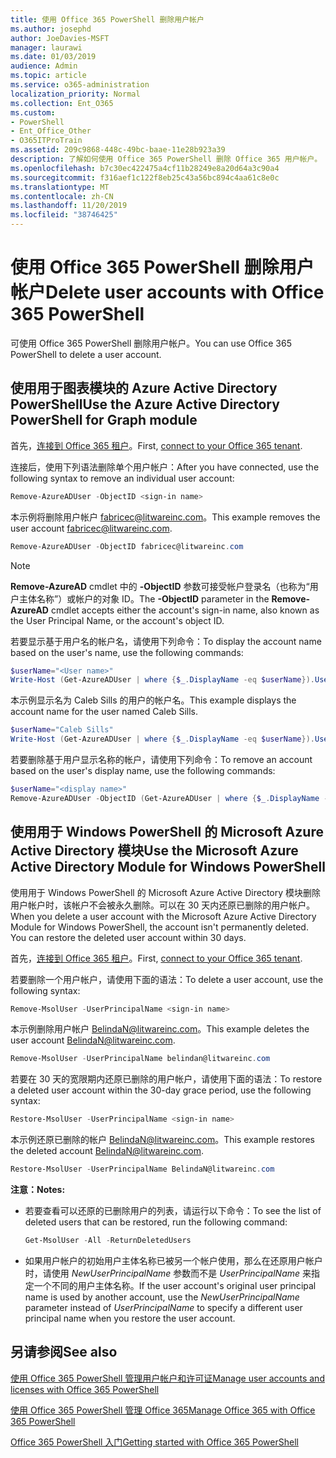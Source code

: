 ```yaml
---
title: 使用 Office 365 PowerShell 删除用户帐户
ms.author: josephd
author: JoeDavies-MSFT
manager: laurawi
ms.date: 01/03/2019
audience: Admin
ms.topic: article
ms.service: o365-administration
localization_priority: Normal
ms.collection: Ent_O365
ms.custom:
- PowerShell
- Ent_Office_Other
- O365ITProTrain
ms.assetid: 209c9868-448c-49bc-baae-11e28b923a39
description: 了解如何使用 Office 365 PowerShell 删除 Office 365 用户帐户。
ms.openlocfilehash: b7c30ec422475a4cf11b28249e8a20d64a3c90a4
ms.sourcegitcommit: f316aef1c122f8eb25c43a56bc894c4aa61c8e0c
ms.translationtype: MT
ms.contentlocale: zh-CN
ms.lasthandoff: 11/20/2019
ms.locfileid: "38746425"
---
```

# <a name="delete-user-accounts-with-office-365-powershell"></a><span data-ttu-id="835bf-103">使用 Office 365 PowerShell 删除用户帐户</span><span class="sxs-lookup"><span data-stu-id="835bf-103">Delete user accounts with Office 365 PowerShell</span></span>

<span data-ttu-id="835bf-104">可使用 Office 365 PowerShell 删除用户帐户。</span><span class="sxs-lookup"><span data-stu-id="835bf-104">You can use Office 365 PowerShell to delete a user account.</span></span>
   
## <a name="use-the-azure-active-directory-powershell-for-graph-module"></a><span data-ttu-id="835bf-105">使用用于图表模块的 Azure Active Directory PowerShell</span><span class="sxs-lookup"><span data-stu-id="835bf-105">Use the Azure Active Directory PowerShell for Graph module</span></span>

<span data-ttu-id="835bf-106">首先，[连接到 Office 365 租户](connect-to-office-365-powershell.md#connect-with-the-azure-active-directory-powershell-for-graph-module)。</span><span class="sxs-lookup"><span data-stu-id="835bf-106">First, [connect to your Office 365 tenant](connect-to-office-365-powershell.md#connect-with-the-azure-active-directory-powershell-for-graph-module).</span></span>

<span data-ttu-id="835bf-107">连接后，使用下列语法删除单个用户帐户：</span><span class="sxs-lookup"><span data-stu-id="835bf-107">After you have connected, use the following syntax to remove an individual user account:</span></span>
  
```powershell
Remove-AzureADUser -ObjectID <sign-in name>
```

<span data-ttu-id="835bf-108">本示例将删除用户帐户 fabricec@litwareinc.com。</span><span class="sxs-lookup"><span data-stu-id="835bf-108">This example removes the user account fabricec@litwareinc.com.</span></span>
  
```powershell
Remove-AzureADUser -ObjectID fabricec@litwareinc.com
```

> [!NOTE]
> <span data-ttu-id="835bf-109">**Remove-AzureAD** cmdlet 中的 **-ObjectID** 参数可接受帐户登录名（也称为“用户主体名称”）或帐户的对象 ID。</span><span class="sxs-lookup"><span data-stu-id="835bf-109">The **-ObjectID** parameter in the **Remove-AzureAD** cmdlet accepts either the account's sign-in name, also known as the User Principal Name, or the account's object ID.</span></span>
  
<span data-ttu-id="835bf-110">若要显示基于用户名的帐户名，请使用下列命令：</span><span class="sxs-lookup"><span data-stu-id="835bf-110">To display the account name based on the user's name, use the following commands:</span></span>
  
```powershell
$userName="<User name>"
Write-Host (Get-AzureADUser | where {$_.DisplayName -eq $userName}).UserPrincipalName
```

<span data-ttu-id="835bf-111">本示例显示名为 Caleb Sills 的用户的帐户名。</span><span class="sxs-lookup"><span data-stu-id="835bf-111">This example displays the account name for the user named Caleb Sills.</span></span>
  
```powershell
$userName="Caleb Sills"
Write-Host (Get-AzureADUser | where {$_.DisplayName -eq $userName}).UserPrincipalName
```

<span data-ttu-id="835bf-112">若要删除基于用户显示名称的帐户，请使用下列命令：</span><span class="sxs-lookup"><span data-stu-id="835bf-112">To remove an account based on the user's display name, use the following commands:</span></span>
  
```powershell
$userName="<display name>"
Remove-AzureADUser -ObjectID (Get-AzureADUser | where {$_.DisplayName -eq $userName}).UserPrincipalName
```

## <a name="use-the-microsoft-azure-active-directory-module-for-windows-powershell"></a><span data-ttu-id="835bf-113">使用用于 Windows PowerShell 的 Microsoft Azure Active Directory 模块</span><span class="sxs-lookup"><span data-stu-id="835bf-113">Use the Microsoft Azure Active Directory Module for Windows PowerShell</span></span>

<span data-ttu-id="835bf-p101">使用用于 Windows PowerShell 的 Microsoft Azure Active Directory 模块删除用户帐户时，该帐户不会被永久删除。可以在 30 天内还原已删除的用户帐户。</span><span class="sxs-lookup"><span data-stu-id="835bf-p101">When you delete a user account with the Microsoft Azure Active Directory Module for Windows PowerShell, the account isn't permanently deleted. You can restore the deleted user account within 30 days.</span></span>

<span data-ttu-id="835bf-116">首先，[连接到 Office 365 租户](connect-to-office-365-powershell.md#connect-with-the-microsoft-azure-active-directory-module-for-windows-powershell)。</span><span class="sxs-lookup"><span data-stu-id="835bf-116">First, [connect to your Office 365 tenant](connect-to-office-365-powershell.md#connect-with-the-microsoft-azure-active-directory-module-for-windows-powershell).</span></span>


<span data-ttu-id="835bf-117">若要删除一个用户帐户，请使用下面的语法：</span><span class="sxs-lookup"><span data-stu-id="835bf-117">To delete a user account, use the following syntax:</span></span>
  
```powershell
Remove-MsolUser -UserPrincipalName <sign-in name>
```

<span data-ttu-id="835bf-118">本示例删除用户帐户 BelindaN@litwareinc.com。</span><span class="sxs-lookup"><span data-stu-id="835bf-118">This example deletes the user account BelindaN@litwareinc.com.</span></span>
  
```powershell
Remove-MsolUser -UserPrincipalName belindan@litwareinc.com
```

<span data-ttu-id="835bf-119">若要在 30 天的宽限期内还原已删除的用户帐户，请使用下面的语法：</span><span class="sxs-lookup"><span data-stu-id="835bf-119">To restore a deleted user account within the 30-day grace period, use the following syntax:</span></span>
  
```powershell
Restore-MsolUser -UserPrincipalName <sign-in name>
```

<span data-ttu-id="835bf-120">本示例还原已删除的帐户 BelindaN@litwareinc.com。</span><span class="sxs-lookup"><span data-stu-id="835bf-120">This example restores the deleted account BelindaN@litwareinc.com.</span></span>
  
```powershell
Restore-MsolUser -UserPrincipalName BelindaN@litwareinc.com
```

 <span data-ttu-id="835bf-121">**注意：**</span><span class="sxs-lookup"><span data-stu-id="835bf-121">**Notes:**</span></span>
  
- <span data-ttu-id="835bf-122">若要查看可以还原的已删除用户的列表，请运行以下命令：</span><span class="sxs-lookup"><span data-stu-id="835bf-122">To see the list of deleted users that can be restored, run the following command:</span></span>
    
  ```powershell
  Get-MsolUser -All -ReturnDeletedUsers
  ```

- <span data-ttu-id="835bf-123">如果用户帐户的初始用户主体名称已被另一个帐户使用，那么在还原用户帐户时，请使用 _NewUserPrincipalName_ 参数而不是 _UserPrincipalName_ 来指定一个不同的用户主体名称。</span><span class="sxs-lookup"><span data-stu-id="835bf-123">If the user account's original user principal name is used by another account, use the _NewUserPrincipalName_ parameter instead of _UserPrincipalName_ to specify a different user principal name when you restore the user account.</span></span>


## <a name="see-also"></a><span data-ttu-id="835bf-124">另请参阅</span><span class="sxs-lookup"><span data-stu-id="835bf-124">See also</span></span>

[<span data-ttu-id="835bf-125">使用 Office 365 PowerShell 管理用户帐户和许可证</span><span class="sxs-lookup"><span data-stu-id="835bf-125">Manage user accounts and licenses with Office 365 PowerShell</span></span>](manage-user-accounts-and-licenses-with-office-365-powershell.md)
  
[<span data-ttu-id="835bf-126">使用 Office 365 PowerShell 管理 Office 365</span><span class="sxs-lookup"><span data-stu-id="835bf-126">Manage Office 365 with Office 365 PowerShell</span></span>](manage-office-365-with-office-365-powershell.md)
  
[<span data-ttu-id="835bf-127">Office 365 PowerShell 入门</span><span class="sxs-lookup"><span data-stu-id="835bf-127">Getting started with Office 365 PowerShell</span></span>](getting-started-with-office-365-powershell.md)

